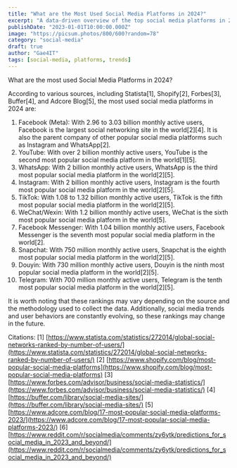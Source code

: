 ```yaml
---
title: "What are the Most Used Social Media Platforms in 2024?"
excerpt: "A data-driven overview of the top social media platforms in 2024, their user numbers, and global trends."
publishDate: "2023-01-01T10:00:00.000Z"
image: "https://picsum.photos/800/600?random=78"
category: "social-media"
draft: true
author: "Gae4IT"
tags: [social-media, platforms, trends]
---
```


What are the most used Social Media Platforms in 2024?

According to various sources, including Statista[1], Shopify[2], Forbes[3], Buffer[4], and Adcore Blog[5], the most used social media platforms in 2024 are:

1. Facebook (Meta): With 2.96 to 3.03 billion monthly active users, Facebook is the largest social networking site in the world[2][4]. It is also the parent company of other popular social media platforms such as Instagram and WhatsApp[2].
2. YouTube: With over 2 billion monthly active users, YouTube is the second most popular social media platform in the world[1][5].
3. WhatsApp: With 2 billion monthly active users, WhatsApp is the third most popular social media platform in the world[2][5].
4. Instagram: With 2 billion monthly active users, Instagram is the fourth most popular social media platform in the world[2][5].
5. TikTok: With 1.08 to 1.32 billion monthly active users, TikTok is the fifth most popular social media platform in the world[2][5].
6. WeChat/Wexin: With 1.2 billion monthly active users, WeChat is the sixth most popular social media platform in the world[5].
7. Facebook Messenger: With 1.04 billion monthly active users, Facebook Messenger is the seventh most popular social media platform in the world[2].
8. Snapchat: With 750 million monthly active users, Snapchat is the eighth most popular social media platform in the world[2][5].
9. Douyin: With 730 million monthly active users, Douyin is the ninth most popular social media platform in the world[2][5].
10. Telegram: With 700 million monthly active users, Telegram is the tenth most popular social media platform in the world[2][5].

It is worth noting that these rankings may vary depending on the source and the methodology used to collect the data. Additionally, social media trends and user behaviors are constantly evolving, so these rankings may change in the future.

Citations:
[1] [https://www.statista.com/statistics/272014/global-social-networks-ranked-by-number-of-users/](https://www.statista.com/statistics/272014/global-social-networks-ranked-by-number-of-users/)
[2] [https://www.shopify.com/blog/most-popular-social-media-platforms](https://www.shopify.com/blog/most-popular-social-media-platforms)
[3] [https://www.forbes.com/advisor/business/social-media-statistics/](https://www.forbes.com/advisor/business/social-media-statistics/)
[4] [https://buffer.com/library/social-media-sites/](https://buffer.com/library/social-media-sites/)
[5] [https://www.adcore.com/blog/17-most-popular-social-media-platforms-2023/](https://www.adcore.com/blog/17-most-popular-social-media-platforms-2023/)
[6] [https://www.reddit.com/r/socialmedia/comments/zy6ytk/predictions_for_social_media_in_2023_and_beyond/](https://www.reddit.com/r/socialmedia/comments/zy6ytk/predictions_for_social_media_in_2023_and_beyond/)